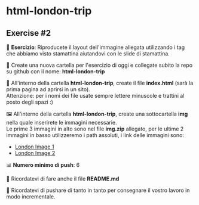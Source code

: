 # html-london-trip
## Exercise #2

📝 **Esercizio**: Riproducete il layout dell'immagine allegata utilizzando i tag che abbiamo visto stamattina aiutandovi con le slide di stamattina.

📂 Create una nuova cartella per l'esercizio di oggi e collegate subito la repo su github con il nome: **html-london-trip**

📄 All'interno della cartella **html-london-trip**, create il file **index.html** (sarà la prima pagina ad aprirsi in un sito).  
Attenzione: per i nomi dei file usate sempre lettere minuscole e trattini al posto degli spazi :)

🖼️ All'interno della cartella **html-london-trip**, create una sottocartella **img** nella quale inserirete le immagini necessarie.  
Le prime 3 immagini in alto sono nel file **img.zip** allegato, per le ultime 2 immagini in basso utilizzeremo i path assoluti, i link delle immagini sono:  
- [London Image 1](https://www.abta.com/sites/default/files/styles/large/public/media/uploads/london-400x400-compressor_0.jpg)  
- [London Image 2](https://imgc.allpostersimages.com/img/posters/evening-tower-bridge-and-river-thames-london_u-L-P2QVZJ0.jpg?artPerspective=n)

📊 **Numero minimo di push**: 6

📑 Ricordatevi di fare anche il file **README.md**

🚀 Ricordatevi di pushare di tanto in tanto per consegnare il vostro lavoro in modo incrementale.
